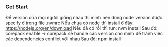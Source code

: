 ### Get Start

Để version của mọi người giống nhau thì mình nên dùng node version được specify ở trong file .nvmrc
Nếu chưa có node thì install ở đây: https://nodejs.org/en/download
Nếu đã có rồi thì run: nvm install
Sau đó: corepack enable 
-> corepack sẽ handle các version cho mình để tránh việc các dependencies conflict với nhau
Sau đó: npm install
